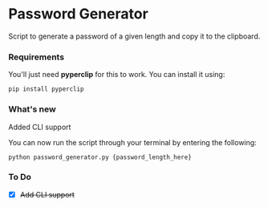 # Password Generator
Script to generate a password of a given length and copy it to the clipboard.

### Requirements
You'll just need **pyperclip** for this to work. You can install it using:

`pip install pyperclip`

### What's new
Added CLI support

You can now run the script through your terminal by entering the following:

`python password_generator.py {password_length_here}`

### To Do
- [x] ~~Add CLI support~~
